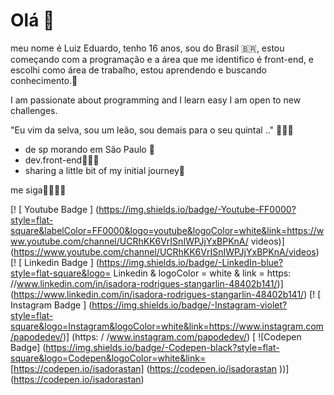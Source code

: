 # Olá 👋
meu nome é Luiz Eduardo, tenho 16 anos, sou do Brasil 🇧🇷, estou começando com a programação e a área que me identifico é front-end, e escolhi como área de trabalho, estou aprendendo e buscando conhecimento.🧠


I am passionate about programming and I learn easy I am open to new challenges.

"Eu vim da selva, sou um leão, sou demais para o seu quintal .." 🦁🤴🏿

- de sp morando em São Paulo 🌆
- dev.front-end👨🏿‍💻
- sharing a little bit of my initial journey🎯


me siga🤞🏿👇🏿

[! [ Youtube Badge ] (https://img.shields.io/badge/-Youtube-FF0000?style=flat-square&labelColor=FF0000&logo=youtube&logoColor=white&link=https://www.youtube.com/channel/UCRhKK6VrISnIWPJjYxBPKnA/ videos)] (https://www.youtube.com/channel/UCRhKK6VrISnIWPJjYxBPKnA/videos) [! [ Linkedin Badge ] (https://img.shields.io/badge/-LinkedIn-blue?style=flat-square&logo= Linkedin & logoColor = white & link = https: //www.linkedin.com/in/isadora-rodrigues-stangarlin-48402b141/)] (https://www.linkedin.com/in/isadora-rodrigues-stangarlin-48402b141/) [! [ Instagram Badge ] (https://img.shields.io/badge/-Instagram-violet?style=flat-square&logo=Instagram&logoColor=white&link=https://www.instagram.com/papodedev/)] (https: / /www.instagram.com/papodedev/)  [ ![Codepen Badge] (https://img.shields.io/badge/-Codepen-black?style=flat-square&logo=Codepen&logoColor=white&link= [https://codepen.io/isadorastan] (https://codepen.io/isadorastan ))] (https://codepen.io/isadorastan)








